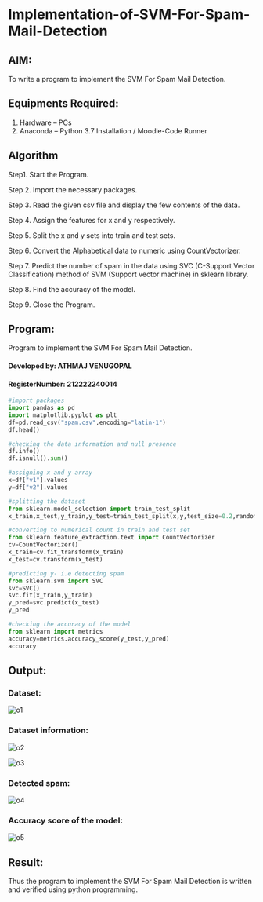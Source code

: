 # Implementation-of-SVM-For-Spam-Mail-Detection

## AIM:

To write a program to implement the SVM For Spam Mail Detection.

## Equipments Required:

1. Hardware – PCs
2. Anaconda – Python 3.7 Installation / Moodle-Code Runner

## Algorithm

Step1. Start the Program.

Step 2. Import the necessary packages.

Step 3. Read the given csv file and display the few contents of the data.

Step 4. Assign the features for x and y respectively.

Step 5. Split the x and y sets into train and test sets.

Step 6. Convert the Alphabetical data to numeric using CountVectorizer.

Step 7. Predict the number of spam in the data using SVC (C-Support Vector Classification) method of SVM (Support vector machine) in sklearn library.

Step 8. Find the accuracy of the model.

Step 9. Close the Program.

## Program:

Program to implement the SVM For Spam Mail Detection.

#### Developed by: ATHMAJ VENUGOPAL

#### RegisterNumber: 212222240014

```python
#import packages
import pandas as pd
import matplotlib.pyplot as plt
df=pd.read_csv("spam.csv",encoding="latin-1")
df.head()

#checking the data information and null presence
df.info()
df.isnull().sum()

#assigning x and y array
x=df["v1"].values
y=df["v2"].values

#splitting the dataset
from sklearn.model_selection import train_test_split
x_train,x_test,y_train,y_test=train_test_split(x,y,test_size=0.2,random_state=0)

#converting to numerical count in train and test set
from sklearn.feature_extraction.text import CountVectorizer
cv=CountVectorizer()
x_train=cv.fit_transform(x_train)
x_test=cv.transform(x_test)

#predicting y- i.e detecting spam
from sklearn.svm import SVC
svc=SVC()
svc.fit(x_train,y_train)
y_pred=svc.predict(x_test)
y_pred

#checking the accuracy of the model
from sklearn import metrics
accuracy=metrics.accuracy_score(y_test,y_pred)
accuracy
```

## Output:

### Dataset:

![o1](https://github.com/ATHMAJ03/Implementation-of-SVM-For-Spam-Mail-Detection/assets/118753139/1c52f7b0-9edf-4d3e-af8c-ea891fa84c75)

### Dataset information:

![o2](https://github.com/ATHMAJ03/Implementation-of-SVM-For-Spam-Mail-Detection/assets/118753139/e17e41a6-cef1-4568-9e24-6924d7121771)

![o3](https://github.com/ATHMAJ03/Implementation-of-SVM-For-Spam-Mail-Detection/assets/118753139/3b1347c8-2168-4e05-ba72-68b833be85bf)

### Detected spam:

![o4](https://github.com/ATHMAJ03/Implementation-of-SVM-For-Spam-Mail-Detection/assets/118753139/b1b57d3e-fd05-43e1-a270-42d31e6066e8)


### Accuracy score of the model:

![o5](https://github.com/ATHMAJ03/Implementation-of-SVM-For-Spam-Mail-Detection/assets/118753139/aedc79a5-6359-48ef-a7a9-989c30c4438d)


## Result:

Thus the program to implement the SVM For Spam Mail Detection is written and verified using python programming.
